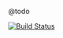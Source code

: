 @todo

[![Build Status](https://travis-ci.org/intersvyaz/yii-extdb.svg?branch=master)](https://travis-ci.org/intersvyaz/yii-extdb)